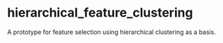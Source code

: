 # hierarchical_feature_clustering
A prototype for feature selection using hierarchical clustering as a basis.
